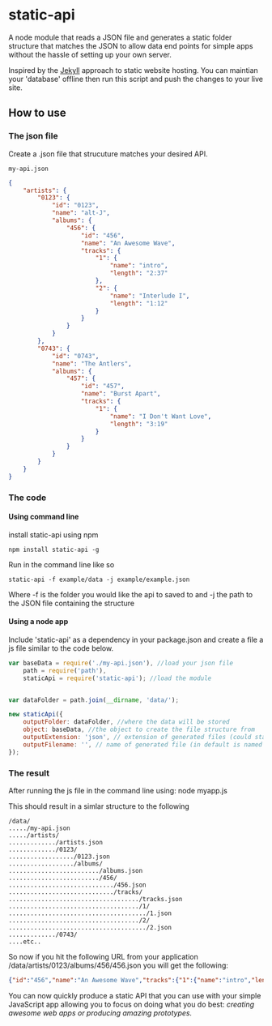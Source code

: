 static-api
==========

A node module that reads a JSON file and generates a static folder structure that matches
the JSON to allow data end points for simple apps without the hassle of setting up your own server.

Inspired by the [Jekyll](http://jekyllrb.com/) approach to static website hosting. You can maintian your
'database' offline then run this script and push the changes to your live site.

## How to use

### The json file

Create a .json file that strucuture matches your desired API.

`my-api.json`

````json
{
    "artists": {
        "0123": {
            "id": "0123",
            "name": "alt-J",
            "albums": {
                "456": {
                    "id": "456",
                    "name": "An Awesome Wave",
                    "tracks": {
                        "1": {
                            "name": "intro",
                            "length": "2:37"
                        },
                        "2": {
                            "name": "Interlude I",
                            "length": "1:12"
                        }
                    }
                }
            }
        },
        "0743": {
            "id": "0743",
            "name": "The Antlers",
            "albums": {
                "457": {
                    "id": "457",
                    "name": "Burst Apart",
                    "tracks": {
                        "1": {
                            "name": "I Don't Want Love",
                            "length": "3:19"
                        }
                    }
                }
            }
        }
    }
}
````
### The code

#### Using command line

install static-api using npm

````
npm install static-api -g
````
Run in the command line like so
````
static-api -f example/data -j example/example.json
````

Where -f is the folder you would like the api to saved to and -j the path to the JSON file containing the structure

#### Using a node app

Include 'static-api' as a dependency in your package.json and create a
file a js file similar to the code below.

````js
var baseData = require('./my-api.json'), //load your json file
    path = require('path'),
    staticApi = require('static-api'); //load the module


var dataFolder = path.join(__dirname, 'data/');

new staticApi({
    outputFolder: dataFolder, //where the data will be stored
    object: baseData, //the object to create the file structure from
    outputExtension: 'json', // extension of generated files (could starts with dot)
    outputFilename: '', // name of generated file (in default is named by object key)
});
````

### The result

After running the js file in the command line using: node myapp.js

This should result in a simlar structure to the following
````
/data/
...../my-api.json
...../artists/
............./artists.json
............./0123/
................../0123.json
................../albums/
........................./albums.json
........................./456/
............................./456.json
............................./tracks/
..................................../tracks.json
..................................../1/
....................................../1.json
..................................../2/
....................................../2.json
............./0743/
....etc..
````    

So now if you hit the following URL from your application /data/artists/0123/albums/456/456.json you will get the following:
````json
{"id":"456","name":"An Awesome Wave","tracks":{"1":{"name":"intro","length":"2:37"},"2":{"name":"Interlude I","length":"1:12"}}}
````

You can now quickly produce a static API that you can use with your simple JavaScript app allowing you
to focus on doing what you do best: *creating awesome web apps or producing amazing prototypes.*
